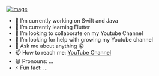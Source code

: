 [![image](https://github.com/PrashantGaikwad-iOS/PrashantGaikwad-iOS/blob/master/githubImg.png)](https://github.com/PrashantGaikwad-iOS?tab=repositories)

- 🔭 I’m currently working on Swift and Java
- 🌱 I’m currently learning Flutter
- 👯 I’m looking to collaborate on my Youtube Channel
- 🤔 I’m looking for help with growing my Youtube channel 
- 💬 Ask me about anything 😛
- 📫 How to reach me: [YouTube Channel](https://www.youtube.com/channel/UCdPBFWPvcWSEgZGPfUF9eyA/featured?view_as=subscriber)
- 😄 Pronouns: ...
- ⚡ Fun fact: ...

<p align="center">
	<a href="https://twitter.com/prashant160593"></a>
</p>
